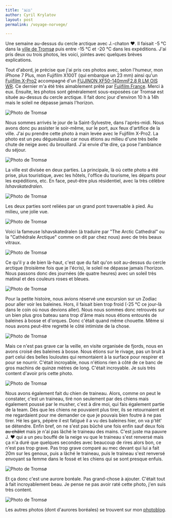 ```yaml
---
title: '🇳🇴'
author: Cyril Krylatov
layout: post
permalink: /voyage-norvege/

---
```


Une semaine au-dessus du cercle arctique avec J.-chaton ❤️. Il faisait -5 °C dans la [ville de Tromsø](https://www.google.fr/maps/place/Troms%C3%B8,+Norv%C3%A8ge/) puis entre -15 °C et -20 °C dans les expéditions. J'ai pris deux ou trois photos, les voici, jointes avec quelques brèves explications.

<!--more-->

Tout d'abord, je précise que j'ai pris ces photos avec, selon l'humeur, mon iPhone 7 Plus, mon Fujifilm X100T (qui embarque un 23 mm) ainsi qu'un [Fujifilm X-Pro2](https://www.fujifilm.eu/fr/produits/appareils-photo-numeriques/appareils-a-objectif-interchangeable/model/x-pro2) accompagné d'un [FUJINON XF50-140mmF2.8 R LM OIS WR](https://www.fujifilm.eu/fr/produits/appareils-photo-numeriques/objectifs-fujinon-a-monture-x/model/fujinon-xf50-140mmf28-r-lm-ois-wr). Ce dernier m'a été très aimablement prêté par [Fujifilm France](https://www.fujifilm.eu/fr/). Merci à eux.
Ensuite, les photos sont généralement sous-exposées car Tromsø est située au-dessus du cercle arctique. Il fait donc jour d'environ 10 h à 14h mais le soleil ne dépasse jamais l'horizon.

<div class="photo">
    <picture>
        <source
            media="(max-width: 500px)"
            type="image/jpg"
            srcset="https://68.media.tumblr.com/cea0123b8bd2864e0e903874df309bb6/tumblr_ojs4xjiAaa1qih5yzo1_500.jpg"
        >
        <img src="https://68.media.tumblr.com/cea0123b8bd2864e0e903874df309bb6/tumblr_ojs4xjiAaa1qih5yzo1_1280.jpg" alt="Photo de Tromsø" />
    </picture>
</div>

Nous sommes arrivés le jour de la Saint-Sylvestre, dans l'après-midi. Nous avons donc pu assister le soir-même, sur le port, aux feux d'artifice de la ville. J'ai pu prendre cette photo à main levée avec le Fujifilm X-Pro2.
La photo est un peu dégueulasse car nous étions au milieu d'une très belle chute de neige avec du brouillard. J'ai envie d'te dire, ça pose l'ambiance du séjour.

<div class="photo">
    <picture>
        <source
            media="(max-width: 500px)"
            type="image/jpg"
            srcset="http://68.media.tumblr.com/1cd4b041b928bc6f97fc61ef8b0e6a90/tumblr_ojqpdxwxw01qih5yzo1_500.jpg"
        >
        <img src="http://68.media.tumblr.com/1cd4b041b928bc6f97fc61ef8b0e6a90/tumblr_ojqpdxwxw01qih5yzo1_1280.jpg" alt="Photo de Tromsø" />
    </picture>
</div>

La ville est divisée en deux parties. La principale, là où cette photo a été prise, plus touristique, avec les hôtels, l'office du tourisme, les départs pour les expéditions, etc. En face, peut-être plus résidentiel, avec la très célèbre _Ishavskatedralen_.

<div class="photo">
    <picture>
        <source
            media="(max-width: 500px)"
            type="image/jpg"
            srcset="http://68.media.tumblr.com/b10ccc636752704d777acfc9a9343650/tumblr_ojqpe94NYT1qih5yzo1_500.jpg"
        >
        <img src="http://68.media.tumblr.com/b10ccc636752704d777acfc9a9343650/tumblr_ojqpe94NYT1qih5yzo1_1280.jpg" alt="Photo de Tromsø" />
    </picture>
</div>

Les deux parties sont reliées par un grand pont traversable à pied. Au milieu, une jolie vue.

<div class="photo">
    <picture>
        <source
            media="(max-width: 500px)"
            type="image/jpg"
            srcset="http://68.media.tumblr.com/2789ec740246cc135b4dbadbd7b270fe/tumblr_ojqr06EmT11qih5yzo1_500.jpg"
        >
        <img src="http://68.media.tumblr.com/2789ec740246cc135b4dbadbd7b270fe/tumblr_ojqr06EmT11qih5yzo1_1280.jpg" alt="Photo de Tromsø" />
    </picture>
</div>

Voici la fameuse Ishavskatedralen (à traduire par "The Arctic Cathedral" ou la "Cathédrale Arctique" comme on dit par chez nous) avec de très beaux vitraux.

<div class="photo">
    <picture>
        <source
            media="(max-width: 500px)"
            type="image/jpg"
            srcset="http://68.media.tumblr.com/259977cd6785a4bcf6974cf44454a700/tumblr_ojr25xngBu1qih5yzo1_500.jpg"
        >
        <img src="http://68.media.tumblr.com/259977cd6785a4bcf6974cf44454a700/tumblr_ojr25xngBu1qih5yzo1_1280.jpg" alt="Photo de Tromsø" />
    </picture>
</div>

Ce qu'il y a de bien là-haut, c'est que du fait qu'on soit au-dessus du cercle arctique (troisième fois que je l'écris), le soleil ne dépasse jamais l'horizon. Nous passons donc des journées (de quatre heures) avec un soleil très matinal et des couleurs roses et bleues.

<div class="photo">
    <picture>
        <source
            media="(max-width: 500px)"
            type="image/jpg"
            srcset="http://68.media.tumblr.com/d7b9f2f465595c38fe36f5f78f7284da/tumblr_ojr26cCvlv1qih5yzo1_500.jpg"
        >
        <img src="http://68.media.tumblr.com/d7b9f2f465595c38fe36f5f78f7284da/tumblr_ojr26cCvlv1qih5yzo1_1280.jpg" alt="Photo de Tromsø" />
    </picture>
</div>

Pour la petite histoire, nous avions réservé une excursion sur un Zodiac pour aller voir les baleines. Hors, il faisait bien trop froid (-25 °C ce jour-là dans le coin où nous devions aller). Nous nous sommes donc retrouvés sur un bien plus gros bateau sans trop d'âme mais nous étions entourés de baleines à bosse et d'orques. Donc c'était quand même chouette. Même si nous avons peut-être regretté le côté intimiste de la chose.

<div class="photo">
    <picture>
        <source
            media="(max-width: 500px)"
            type="image/jpg"
            srcset="http://68.media.tumblr.com/dfd78b124ebe1883e1c228899be06c47/tumblr_ojr252DNmN1qih5yzo1_500.jpg"
        >
        <img src="http://68.media.tumblr.com/dfd78b124ebe1883e1c228899be06c47/tumblr_ojr252DNmN1qih5yzo1_1280.jpg" alt="Photo de Tromsø" />
    </picture>
</div>

Mais ce n'est pas grave car la veille, en visite organisée de fjords, nous en avons croisé des baleines à bosse. Nous étions sur le rivage, pas un bruit à part celui des belles louloutes qui remontaient à la surface pour respirer et pour se nourrir. C'était incroyable, nous n'étions rien à côté de ce banc de gros machins de quinze mètres de long. C'était incroyable. Je suis très content d'avoir pris cette photo.

<div class="photo">
    <picture>
        <source
            media="(max-width: 500px)"
            type="image/jpg"
            srcset="http://68.media.tumblr.com/87175dc2690cc72bbc6462e574148491/tumblr_ojs4als3RM1qih5yzo1_500.jpg"
        >
        <img src="http://68.media.tumblr.com/87175dc2690cc72bbc6462e574148491/tumblr_ojs4als3RM1qih5yzo1_1280.jpg" alt="Photo de Tromsø" />
    </picture>
</div>

Nous avons également fait du chien de traineau. Alors, comme on peut le constater, c'est un traineau, tiré non seulement par des chiens mais également poussé par le musher, c'est à dire moi, qui fais également partie de la team. Dès que les chiens ne pouvaient plus tirer, ils se retournaient et me regardaient pour me demander ce que je pouvais bien foutre à ne pas tirer. Hé les gars, pépère il est fatigué il a vu des baleines hier, on va p'têt' se détendre. Enfin bref, on ne s'est pas bûché une fois enfin sauf deux fois <strike>au châlet</strike> mais je n'ai pas lâché le traineau des mains. C'est juste ma pauvre J. ❤️ qui a un peu bouffé de la neige vu que le traineau s'est renversé mais ça n'a duré que quelques secondes avec beaucoup de rires alors bon, ce n'est pas trop grave.
Pas trop grave comparé au mec devant qui lui a fait 20m sur les genoux, puis a lâché le traineau, puis le traineau s'est renversé envoyant sa femme dans le fossé et les chiens qui se sont presque enfuis.

<div class="photo">
    <picture>
        <source
            media="(max-width: 500px)"
            type="image/jpg"
            srcset="http://68.media.tumblr.com/8eaf3f7118310329cb43ac1a94826f3d/tumblr_ojs4q8EKra1qih5yzo1_500.jpg"
        >
        <img src="http://68.media.tumblr.com/8eaf3f7118310329cb43ac1a94826f3d/tumblr_ojs4q8EKra1qih5yzo1_1280.jpg" alt="Photo de Tromsø" />
    </picture>
</div>

Et ça donc c'est une aurore boréale. Pas grand-chose à ajouter. C'était tout à fait incroyablement beau. Je pense ne pas avoir raté cette photo, j'en suis très content.

<div class="photo">
    <picture>
        <source
            media="(max-width: 500px)"
            type="image/jpg"
            srcset="http://68.media.tumblr.com/924434af869fedcedfbf74ef326dfa16/tumblr_ojs4x4jwLC1qih5yzo1_500.jpg"
        >
        <img src="http://68.media.tumblr.com/924434af869fedcedfbf74ef326dfa16/tumblr_ojs4x4jwLC1qih5yzo1_1280.jpg" alt="Photo de Tromsø" />
    </picture>
</div>

Les autres photos (dont d'aurores boréales) se trouvent sur mon [photoblog](http://lesphotosdecyril.tumblr.com/).
